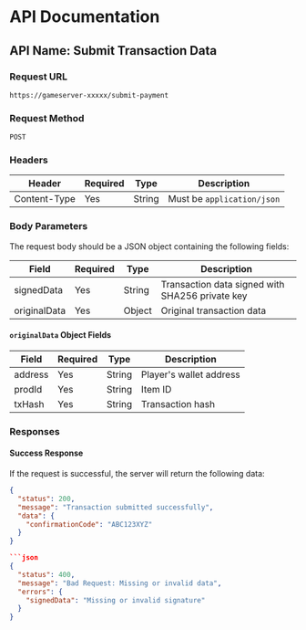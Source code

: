 # API Documentation

## API Name: Submit Transaction Data

### Request URL
`https://gameserver-xxxxx/submit-payment`

### Request Method
`POST`

### Headers
| Header        | Required | Type   | Description              |
|---------------|----------|--------|--------------------------|
| Content-Type  | Yes      | String | Must be `application/json` |

### Body Parameters

The request body should be a JSON object containing the following fields:

| Field         | Required | Type   | Description                        |
|---------------|----------|--------|------------------------------------|
| signedData    | Yes      | String | Transaction data signed with SHA256 private key |
| originalData  | Yes      | Object | Original transaction data          |

#### `originalData` Object Fields

| Field    | Required | Type   | Description          |
|----------|----------|--------|----------------------|
| address  | Yes      | String | Player's wallet address |
| prodId   | Yes      | String | Item ID              |
| txHash   | Yes      | String | Transaction hash     |

### Responses

#### Success Response

If the request is successful, the server will return the following data:

```json
{
  "status": 200,
  "message": "Transaction submitted successfully",
  "data": {
    "confirmationCode": "ABC123XYZ"
  }
}

```json
{
  "status": 400,
  "message": "Bad Request: Missing or invalid data",
  "errors": {
    "signedData": "Missing or invalid signature"
  }
}

